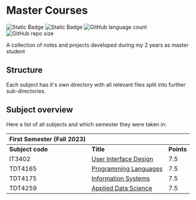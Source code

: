 # Master Courses

![Static Badge](https://img.shields.io/badge/number_of_subjects-4-blue?style=for-the-badge)
![Static Badge](https://img.shields.io/badge/completed_subjects-0-blue?style=for-the-badge)
![GitHub language count](https://img.shields.io/github/languages/count/jKm00/master-courses?style=for-the-badge)
![GitHub repo size](https://img.shields.io/github/repo-size/jKm00/master-courses?style=for-the-badge)




A collection of notes and projects developed during my 2 years as master student

## Structure

Each subject has it's own directory with all relevant files split into further sub-directories.

## Subject overview

Here a list of all subjects and which semester they were taken in:

| First Semester (Fall 2023) |           |            |
| -------------------------- | --------- | ---------- |
| **Subject code**           | **Title** | **Points** |
| IT3402  | [User Interface Design](/IT3402-user-interface-design/) | 7.5 |
| TDT4165 | [Programming Languages](/TDT4165-programming-languages/) | 7.5 |
| TDT4175 | [Information Systems](/TDT4175-information-systems/) | 7.5 |
| TDT4259 | [Applied Data Science](/TDT4259-applied-data-science/) | 7.5 |
